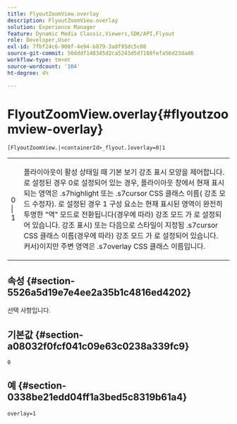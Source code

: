 ```yaml
---
title: FlyoutZoomView.overlay
description: FlyoutZoomView.overlay
solution: Experience Manager
feature: Dynamic Media Classic,Viewers,SDK/API,Flyout
role: Developer,User
exl-id: 7fbf24c6-900f-4e94-b879-3a8f95dc5c08
source-git-commit: 50dddf148345d2ca5243d5d7108fefa56d23dad6
workflow-type: tm+mt
source-wordcount: '104'
ht-degree: 4%

---
```


# FlyoutZoomView.overlay{#flyoutzoomview-overlay}

`[FlyoutZoomView.|<containerId>_flyout.]overlay=0|1`

<table id="table_D052090D052D4273B37872C0C7E09E4B"> 
 <tbody> 
  <tr> 
   <td colname="col1"> <p><span class="codeph"> 0 | 1</span> </p> </td> 
   <td colname="col2"> <p> 플라이아웃이 활성 상태일 때 기본 보기 강조 표시 모양을 제어합니다. 로 설정된 경우 <span class="codeph"> 0</span>로 설정되어 있는 경우, 플라이아웃 창에서 현재 표시되는 영역은 <span class="codeph"> .s7highlight</span> 또는 <span class="codeph"> .s7cursor</span> CSS 클래스 이름( <span class="codeph"> 강조 모드</span> 수정자). 로 설정된 경우 <span class="codeph"> 1</span> 구성 요소는 현재 표시된 영역이 완전히 투명한 "역" 모드로 전환됩니다(경우에 따라) <span class="codeph"> 강조 모드</span> 가 로 설정되어 있습니다. <span class="codeph"> 강조 표시</span>) 또는 다음으로 스타일이 지정됨 <span class="codeph"> .s7cursor</span> CSS 클래스 이름(경우에 따라) <span class="codeph"> 강조 모드</span> 가 로 설정되어 있습니다. <span class="codeph"> 커서</span>)이지만 주변 영역은 <span class="codeph"> .s7overlay</span> CSS 클래스 이름입니다. </p> </td> 
  </tr> 
 </tbody> 
</table>

## 속성 {#section-5526a5d19e7e4ee2a35b1c4816ed4202}

선택 사항입니다.

## 기본값 {#section-a08032f0fcf041c09e63c0238a339fc9}

`0`

## 예 {#section-0338be21edd04ff1a3bed5c8319b61a4}

`overlay=1`
